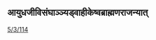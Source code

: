 ## आयुधजीविसंघाञ्ञ्यड्वाहीकेष्वब्राह्मणराजन्यात् 
 [5/3/114](https://ashtadhyayi.com/sutraani/5/3/114)